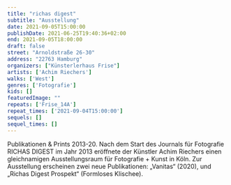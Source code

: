 ```yaml
---
title: "richas digest"
subtitle: "Ausstellung"
date: 2021-09-05T15:00:00
publishDate: 2021-06-25T19:40:36+02:00
end: 2021-09-05T18:00:00
draft: false
street: "Arnoldstraße 26-30"
address: "22763 Hamburg"
organizers: ["Künsterlerhaus Frise"]
artists: ['Achim Riechers']
walks: ['West']
genres: ['Fotografie']
kids: []
featuredImage: ""
repeats: ['Frise_14A']
repeat_times: ['2021-09-04T15:00:00']
sequels: []
sequel_times: []
---
```


Publikationen & Prints 2013-20. Nach dem Start des Journals für Fotografie RICHAS DIGEST im Jahr 2013 eröffnete der Künstler Achim Riechers einen gleichnamigen Ausstellungsraum für Fotografie + Kunst in Köln. Zur Ausstellung erscheinen zwei neue Publikationen: „Vanitas“ (2020), und „Richas Digest Prospekt“ (Formloses Klischee).